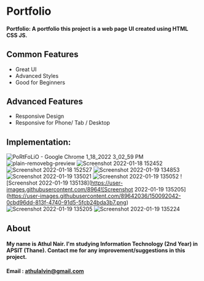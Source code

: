 # Portfolio



#### Portfolio: A portfolio this project is a web page UI created using HTML CSS JS.

## Common Features
- Great UI
- Advanced Styles
- Good for Beginners

## Advanced Features
- Responsive Design 
- Responsive for Phone/ Tab / Desktop


## Implementation:
![PoRtFoLiO - Google Chrome 1_18_2022 3_02_59 PM](https://user-images.githubusercontent.com/89642036/149914226-72586d83-e9c9-4467-b42d-2a87191ea3b3.png)
![plain-removebg-preview](https://user-images.githubusercontent.com/89642036/149914244-61dc4c18-c56b-485e-ba0c-a28cb4930a24.png)
![Screenshot 2022-01-18 152452](https://user-images.githubusercontent.com/89642036/149914262-06c0f24f-6cee-4388-b471-18a40f55b774.png)
![Screenshot 2022-01-18 152527](https://user-images.githubusercontent.com/89642036/149914275-e67e8fb9-688b-4123-bdf5-257f85594bcd.png)
![Screenshot 2022-01-19 134853](https://user-images.githubusercontent.com/89642036/150091995-bccfddf0-0233-4e09-96ac-95e0b5b37b7a.png)
![Screenshot 2022-01-19 135021](https://user-images.githubusercontent.com/89642036/150092003-3f9f3208-f872-4b86-9e18-7499619e0625.png)
![Screenshot 2022-01-19 135052](https://user-images.githubusercontent.com/89642036/150092020-4042940a-e477-4694-9ca7-cf8472f3ee35.png)
![Screenshot 2022-01-19 135138](https://user-images.githubusercontent.com/8964![Screenshot 2022-01-19 135205](https://user-images.githubusercontent.com/89642036/150092042-0cbd96dd-813f-4740-91d5-5fcb24bda3b7.png)
![Screenshot 2022-01-19 135205](https://user-images.githubusercontent.com/89642036/150092805-37fb10e2-24eb-4ac3-bbde-713dec2e3f65.png)
![Screenshot 2022-01-19 135224](https://user-images.githubusercontent.com/89642036/150092051-01102887-d442-4a63-940c-1eb835e99243.png)

## About
#### My name is Athul Nair. I'm studying Information Technology (2nd Year) in APSIT (Thane). Contact me for any improvement/suggestions in this project.
#### Email : athulalvin@gmail.com
